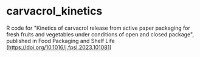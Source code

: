 # carvacrol_kinetics
R code for "Kinetics of carvacrol release from active paper packaging for fresh fruits and vegetables under conditions of open and closed package", published in Food Packaging and Shelf Life (https://doi.org/10.1016/j.fpsl.2023.101081)

